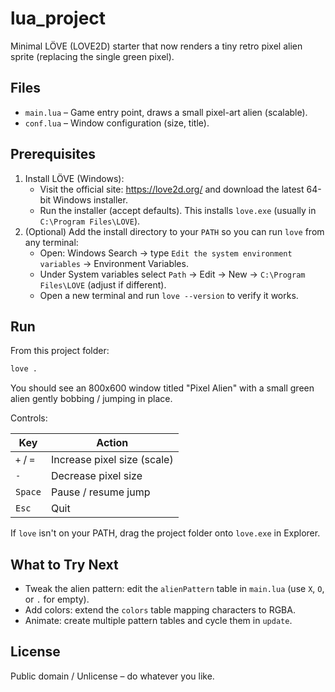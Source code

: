 # lua_project

Minimal LÖVE (LOVE2D) starter that now renders a tiny retro pixel alien sprite (replacing the single green pixel).

## Files

- `main.lua` – Game entry point, draws a small pixel-art alien (scalable).
- `conf.lua` – Window configuration (size, title).

## Prerequisites

1. Install LÖVE (Windows):
   - Visit the official site: <https://love2d.org/> and download the latest 64-bit Windows installer.
   - Run the installer (accept defaults). This installs `love.exe` (usually in `C:\Program Files\LOVE`).
2. (Optional) Add the install directory to your `PATH` so you can run `love` from any terminal:
   - Open: Windows Search -> type `Edit the system environment variables` -> Environment Variables.
   - Under System variables select `Path` -> Edit -> New -> `C:\Program Files\LOVE` (adjust if different).
   - Open a new terminal and run `love --version` to verify it works.

## Run

From this project folder:

```bash
love .
```

You should see an 800x600 window titled "Pixel Alien" with a small green alien gently bobbing / jumping in place.

Controls:

| Key       | Action                      |
| --------- | --------------------------- |
| `+` / `=` | Increase pixel size (scale) |
| `-`       | Decrease pixel size         |
| `Space`   | Pause / resume jump         |
| `Esc`     | Quit                        |

If `love` isn't on your PATH, drag the project folder onto `love.exe` in Explorer.

## What to Try Next

- Tweak the alien pattern: edit the `alienPattern` table in `main.lua` (use `X`, `O`, or `.` for empty).
- Add colors: extend the `colors` table mapping characters to RGBA.
- Animate: create multiple pattern tables and cycle them in `update`.

## License

Public domain / Unlicense – do whatever you like.

